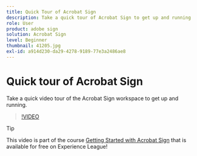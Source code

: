 ```yaml
---
title: Quick Tour of Acrobat Sign
description: Take a quick tour of Acrobat Sign to get up and running
role: User
product: adobe sign
solution: Acrobat Sign
level: Beginner
thumbnail: 41205.jpg
exl-id: a914d230-da29-4278-9189-77e3a2486ae8
---
```

# Quick tour of Acrobat Sign

Take a quick video tour of the Acrobat Sign workspace to get up and running.

>[!VIDEO](https://video.tv.adobe.com/v/41205?hidetitle=true)

>[!TIP]
>
>This video is part of the course [Getting Started with Acrobat Sign](https://experienceleague.adobe.com/?recommended=Sign-U-1-2020.1) that is available for free on Experience League!

